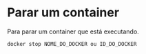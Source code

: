 # Parar um container

Para parar um container que está executando.

```bash
docker stop NOME_DO_DOCKER ou ID_DO_DOCKER
```
